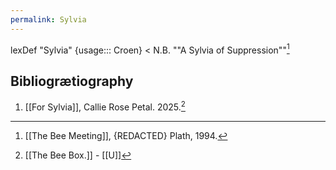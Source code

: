 ```yaml
---
permalink: Sylvia
---
```

lexDef "Sylvia" {usage::: Croen} < N.B. ""A Sylvia of Suppression""[^SylviaCroen]

[^SylviaCroen]: [[The Bee Meeting]], {REDACTED} Plath, 1994.



Bibliogrætiography
---

1. [[For Sylvia]], Callie Rose Petal. 2025.[^1]
[^1]: [[The Bee Box.]] - [[U]][^u]
[^u]: [[REFERENCE TWO]] - [[You]][^y]
[^y]: [[Why?]] - Sylvia {SURNAME REDACTED}, 2022.